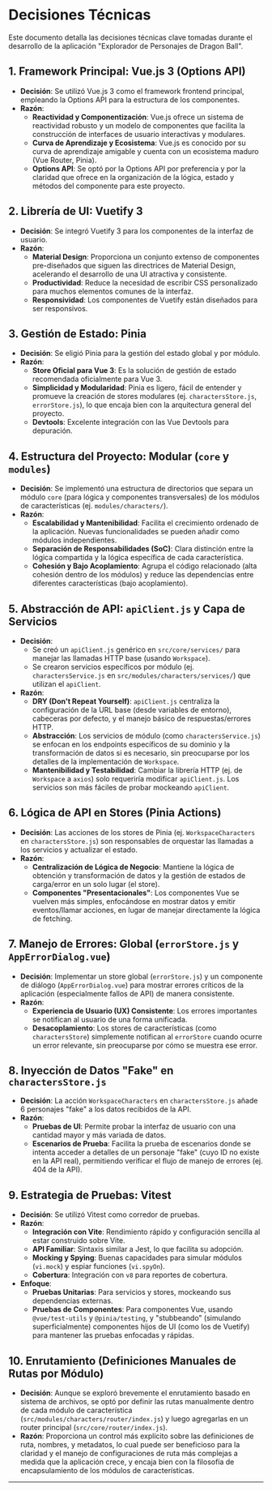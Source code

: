 # Decisiones Técnicas

Este documento detalla las decisiones técnicas clave tomadas durante el desarrollo de la aplicación "Explorador de Personajes de Dragon Ball".

## 1. Framework Principal: Vue.js 3 (Options API)

* **Decisión**: Se utilizó Vue.js 3 como el framework frontend principal, empleando la Options API para la estructura de los componentes.
* **Razón**:
    * **Reactividad y Componentización**: Vue.js ofrece un sistema de reactividad robusto y un modelo de componentes que facilita la construcción de interfaces de usuario interactivas y modulares.
    * **Curva de Aprendizaje y Ecosistema**: Vue.js es conocido por su curva de aprendizaje amigable y cuenta con un ecosistema maduro (Vue Router, Pinia).
    * **Options API**: Se optó por la Options API por preferencia y por la claridad que ofrece en la organización de la lógica, estado y métodos del componente para este proyecto.

## 2. Librería de UI: Vuetify 3

* **Decisión**: Se integró Vuetify 3 para los componentes de la interfaz de usuario.
* **Razón**:
    * **Material Design**: Proporciona un conjunto extenso de componentes pre-diseñados que siguen las directrices de Material Design, acelerando el desarrollo de una UI atractiva y consistente.
    * **Productividad**: Reduce la necesidad de escribir CSS personalizado para muchos elementos comunes de la interfaz.
    * **Responsividad**: Los componentes de Vuetify están diseñados para ser responsivos.

## 3. Gestión de Estado: Pinia

* **Decisión**: Se eligió Pinia para la gestión del estado global y por módulo.
* **Razón**:
    * **Store Oficial para Vue 3**: Es la solución de gestión de estado recomendada oficialmente para Vue 3.
    * **Simplicidad y Modularidad**: Pinia es ligero, fácil de entender y promueve la creación de stores modulares (ej. `charactersStore.js`, `errorStore.js`), lo que encaja bien con la arquitectura general del proyecto.
    * **Devtools**: Excelente integración con las Vue Devtools para depuración.

## 4. Estructura del Proyecto: Modular (`core` y `modules`)

* **Decisión**: Se implementó una estructura de directorios que separa un módulo `core` (para lógica y componentes transversales) de los módulos de características (ej. `modules/characters/`).
* **Razón**:
    * **Escalabilidad y Mantenibilidad**: Facilita el crecimiento ordenado de la aplicación. Nuevas funcionalidades se pueden añadir como módulos independientes.
    * **Separación de Responsabilidades (SoC)**: Clara distinción entre la lógica compartida y la lógica específica de cada característica.
    * **Cohesión y Bajo Acoplamiento**: Agrupa el código relacionado (alta cohesión dentro de los módulos) y reduce las dependencias entre diferentes características (bajo acoplamiento).

## 5. Abstracción de API: `apiClient.js` y Capa de Servicios

* **Decisión**:
    * Se creó un `apiClient.js` genérico en `src/core/services/` para manejar las llamadas HTTP base (usando `Workspace`).
    * Se crearon servicios específicos por módulo (ej. `charactersService.js` en `src/modules/characters/services/`) que utilizan el `apiClient`.
* **Razón**:
    * **DRY (Don't Repeat Yourself)**: `apiClient.js` centraliza la configuración de la URL base (desde variables de entorno), cabeceras por defecto, y el manejo básico de respuestas/errores HTTP.
    * **Abstracción**: Los servicios de módulo (como `charactersService.js`) se enfocan en los endpoints específicos de su dominio y la transformación de datos si es necesario, sin preocuparse por los detalles de la implementación de `Workspace`.
    * **Mantenibilidad y Testabilidad**: Cambiar la librería HTTP (ej. de `Workspace` a `axios`) solo requeriría modificar `apiClient.js`. Los servicios son más fáciles de probar mockeando `apiClient`.

## 6. Lógica de API en Stores (Pinia Actions)

* **Decisión**: Las acciones de los stores de Pinia (ej. `WorkspaceCharacters` en `charactersStore.js`) son responsables de orquestar las llamadas a los servicios y actualizar el estado.
* **Razón**:
    * **Centralización de Lógica de Negocio**: Mantiene la lógica de obtención y transformación de datos y la gestión de estados de carga/error en un solo lugar (el store).
    * **Componentes "Presentacionales"**: Los componentes Vue se vuelven más simples, enfocándose en mostrar datos y emitir eventos/llamar acciones, en lugar de manejar directamente la lógica de fetching.

## 7. Manejo de Errores: Global (`errorStore.js` y `AppErrorDialog.vue`)

* **Decisión**: Implementar un store global (`errorStore.js`) y un componente de diálogo (`AppErrorDialog.vue`) para mostrar errores críticos de la aplicación (especialmente fallos de API) de manera consistente.
* **Razón**:
    * **Experiencia de Usuario (UX) Consistente**: Los errores importantes se notifican al usuario de una forma unificada.
    * **Desacoplamiento**: Los stores de características (como `charactersStore`) simplemente notifican al `errorStore` cuando ocurre un error relevante, sin preocuparse por cómo se muestra ese error.

## 8. Inyección de Datos "Fake" en `charactersStore.js`

* **Decisión**: La acción `WorkspaceCharacters` en `charactersStore.js` añade 6 personajes "fake" a los datos recibidos de la API.
* **Razón**:
    * **Pruebas de UI**: Permite probar la interfaz de usuario con una cantidad mayor y más variada de datos.
    * **Escenarios de Prueba**: Facilita la prueba de escenarios donde se intenta acceder a detalles de un personaje "fake" (cuyo ID no existe en la API real), permitiendo verificar el flujo de manejo de errores (ej. 404 de la API).

## 9. Estrategia de Pruebas: Vitest

* **Decisión**: Se utilizó Vitest como corredor de pruebas.
* **Razón**:
    * **Integración con Vite**: Rendimiento rápido y configuración sencilla al estar construido sobre Vite.
    * **API Familiar**: Sintaxis similar a Jest, lo que facilita su adopción.
    * **Mocking y Spying**: Buenas capacidades para simular módulos (`vi.mock`) y espiar funciones (`vi.spyOn`).
    * **Cobertura**: Integración con `v8` para reportes de cobertura.
* **Enfoque**:
    * **Pruebas Unitarias**: Para servicios y stores, mockeando sus dependencias externas.
    * **Pruebas de Componentes**: Para componentes Vue, usando `@vue/test-utils` y `@pinia/testing`, y "stubbeando" (simulando superficialmente) componentes hijos de UI (como los de Vuetify) para mantener las pruebas enfocadas y rápidas.

## 10. Enrutamiento (Definiciones Manuales de Rutas por Módulo)

* **Decisión**: Aunque se exploró brevemente el enrutamiento basado en sistema de archivos, se optó por definir las rutas manualmente dentro de cada módulo de característica (`src/modules/characters/router/index.js`) y luego agregarlas en un router principal (`src/core/router/index.js`).
* **Razón**: Proporciona un control más explícito sobre las definiciones de ruta, nombres, y metadatos, lo cual puede ser beneficioso para la claridad y el manejo de configuraciones de ruta más complejas a medida que la aplicación crece, y encaja bien con la filosofía de encapsulamiento de los módulos de características.

---